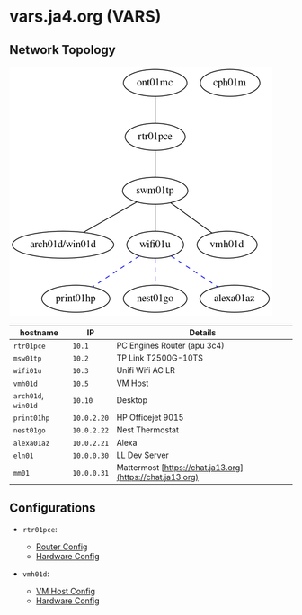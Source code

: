 # vars.ja4.org (VARS)

## Network Topology

![Network Topology](network.png)

| hostname | IP | Details |
| --- | --- |--- |
| `rtr01pce` | `10.1` | PC Engines Router (apu 3c4) |
| `msw01tp` | `10.2` | TP Link T2500G-10TS |
| `wifi01u` | `10.3` | Unifi Wifi AC LR |
| `vmh01d` | `10.5`  | VM Host |
| `arch01d`, `win01d` | `10.10` | Desktop |
| `print01hp` | `10.0.2.20` | HP Officejet 9015 |
| `nest01go` | `10.0.2.22` | Nest Thermostat |
| `alexa01az` | `10.0.2.21` | Alexa |
| `eln01` | `10.0.0.30` | LL Dev Server |
| `mm01` | `10.0.0.31` | Mattermost [https://chat.ja13.org](https://chat.ja13.org) |

## Configurations

* `rtr01pce`:
    * [Router Config](rtr01pce.nix)
    * [Hardware Config](hardware/rtr01pce.nix)

* `vmh01d`:
    * [VM Host Config](vmh01d.nix)
    * [Hardware Config](hardware/vmh01d.nix)